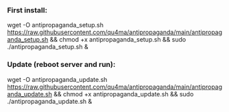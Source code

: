 ### First install:
wget -O antipropaganda_setup.sh https://raw.githubusercontent.com/qu4ma/antipropaganda/main/antipropaganda_setup.sh && chmod +x antipropaganda_setup.sh && sudo ./antipropaganda_setup.sh &

### Update (reboot server and run):
wget -O antipropaganda_update.sh https://raw.githubusercontent.com/qu4ma/antipropaganda/main/antipropaganda_update.sh && chmod +x antipropaganda_update.sh && sudo ./antipropaganda_update.sh &